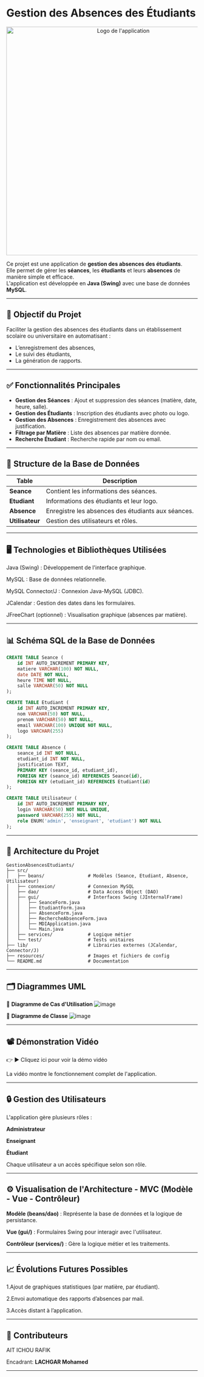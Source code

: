 # Gestion des Absences des Étudiants

<p align="center">
  <img src="Gestion%20ABS.png" alt="Logo de l'application" width="600">
</p>

Ce projet est une application de **gestion des absences des étudiants**.  
Elle permet de gérer les **séances**, les **étudiants** et leurs **absences** de manière simple et efficace.  
L'application est développée en **Java (Swing)** avec une base de données **MySQL**.

---

## 🎯 Objectif du Projet

Faciliter la gestion des absences des étudiants dans un établissement scolaire ou universitaire en automatisant :
- L’enregistrement des absences,
- Le suivi des étudiants,
- La génération de rapports.

---

## ✅ Fonctionnalités Principales
- **Gestion des Séances** : Ajout et suppression des séances (matière, date, heure, salle).
- **Gestion des Étudiants** : Inscription des étudiants avec photo ou logo.
- **Gestion des Absences** : Enregistrement des absences avec justification.
- **Filtrage par Matière** : Liste des absences par matière donnée.
- **Recherche Étudiant** : Recherche rapide par nom ou email.

---

## 📄 Structure de la Base de Données

| Table           | Description                                        |
| --------------- | -------------------------------------------------- |
| **Seance**      | Contient les informations des séances.             |
| **Etudiant**    | Informations des étudiants et leur logo.           |
| **Absence**     | Enregistre les absences des étudiants aux séances. |
| **Utilisateur** | Gestion des utilisateurs et rôles.                 |

---
## 🖥️ Technologies et Bibliothèques Utilisées
Java (Swing) : Développement de l'interface graphique.

MySQL : Base de données relationnelle.

MySQL Connector/J : Connexion Java-MySQL (JDBC).

JCalendar : Gestion des dates dans les formulaires.

JFreeChart (optionnel) : Visualisation graphique (absences par matière).

---
## 📊 Schéma SQL de la Base de Données

```sql
CREATE TABLE Seance (
    id INT AUTO_INCREMENT PRIMARY KEY,
    matiere VARCHAR(100) NOT NULL,
    date DATE NOT NULL,
    heure TIME NOT NULL,
    salle VARCHAR(50) NOT NULL
);

CREATE TABLE Etudiant (
    id INT AUTO_INCREMENT PRIMARY KEY,
    nom VARCHAR(50) NOT NULL,
    prenom VARCHAR(50) NOT NULL,
    email VARCHAR(100) UNIQUE NOT NULL,
    logo VARCHAR(255)
);

CREATE TABLE Absence (
    seance_id INT NOT NULL,
    etudiant_id INT NOT NULL,
    justification TEXT,
    PRIMARY KEY (seance_id, etudiant_id),
    FOREIGN KEY (seance_id) REFERENCES Seance(id),
    FOREIGN KEY (etudiant_id) REFERENCES Etudiant(id)
);

CREATE TABLE Utilisateur (
    id INT AUTO_INCREMENT PRIMARY KEY,
    login VARCHAR(50) NOT NULL UNIQUE,
    password VARCHAR(255) NOT NULL,
    role ENUM('admin', 'enseignant', 'etudiant') NOT NULL
);
```
---
## 🏢 Architecture du Projet
```
GestionAbsencesEtudiants/
├── src/
│   ├── beans/                # Modèles (Seance, Etudiant, Absence, Utilisateur)
│   ├── connexion/            # Connexion MySQL
│   ├── dao/                  # Data Access Object (DAO)
│   ├── gui/                  # Interfaces Swing (JInternalFrame)
│   │   ├── SeanceForm.java
│   │   ├── EtudiantForm.java
│   │   ├── AbsenceForm.java
│   │   ├── RechercheAbsenceForm.java
│   │   ├── MDIApplication.java
│   │   └── Main.java
│   ├── services/             # Logique métier
│   └── test/                 # Tests unitaires
├── lib/                      # Librairies externes (JCalendar, Connector/J)
├── resources/                # Images et fichiers de config
└── README.md                 # Documentation
```
---
## 🗂️ Diagrammes UML
📌 **Diagramme de Cas d'Utilisation**
![image](https://github.com/RAFIKAITICHOU/-Suivi-des-Absences/blob/main/diagramme%20de_classe.png)


📌 **Diagramme de Classe**
![image](https://github.com/RAFIKAITICHOU/-Suivi-des-Absences/blob/main/%20diagramme%20de%20classe.jpeg)


---
## 📽️ Démonstration Vidéo
👉 ▶️ Cliquez ici pour voir la démo vidéo

La vidéo montre le fonctionnement complet de l'application.

---
## 🔒 Gestion des Utilisateurs
L'application gère plusieurs rôles :

**Administrateur**

**Enseignant**

**Étudiant**

Chaque utilisateur a un accès spécifique selon son rôle.

---
## ⚙️ Visualisation de l'Architecture - MVC (Modèle - Vue - Contrôleur)
**Modèle (beans/dao)** : Représente la base de données et la logique de persistance.

**Vue (gui/)** : Formulaires Swing pour interagir avec l'utilisateur.

**Contrôleur (services/)** : Gère la logique métier et les traitements.

---
## 📈 Évolutions Futures Possibles

1.Ajout de graphiques statistiques (par matière, par étudiant).

2.Envoi automatique des rapports d’absences par mail.

3.Accès distant à l’application.

---
## 🤝 Contributeurs
AIT ICHOU RAFIK

Encadrant: **LACHGAR Mohamed**

---
